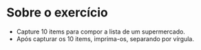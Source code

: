 # Sobre o exercício

- Capture 10 items para compor a lista de um supermercado.  
- Após capturar os 10 items, imprima-os, separando por vírgula.